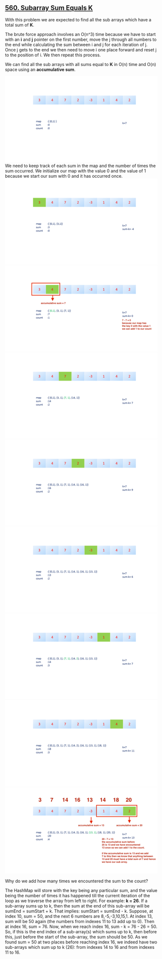 ## [560. Subarray Sum Equals K](https://leetcode.com/problems/subarray-sum-equals-k/description/)

With this problem we are expected to find all the sub arrays which have a total sum of __K__.

The brute force approach involves an O(n^3) time because we have to start with an __i__ and __j__ pointer on the first number,
move the j through all numbers to the end while calculating the sum between i and j for each iteration of j. Once j gets
to the end we then need to move i one place forward and reset j to the position of i. We then repeat this process.

We can find all the sub arrays with all sums equal to __K__ in O(n) time and O(n) space using an __accumulative sum__.

![0](./assets/Unknown)
We need to keep track of each sum in the map and the number of times the sum occurred. We initialize our map with the value 0 and the value of 1 because we start our sum with 0 and it has occurred once.
![2](./assets/Unknown-2)
![3](./assets/Unknown-3.png)
![4](./assets/Unknown-4)
![5](./assets/Unknown-5)
![6](./assets/Unknown-6)
![7](./assets/Unknown-7)
![8](./assets/Unknown-8)
![9](./assets/Unknown-9.png)

Why do we add how many times we encountered the sum to the count?

The HashMap will store with the key being any particular sum, and the value being the number of times it has happened till the current iteration of the loop as we traverse the array from left to right.
For example:
__k = 26__.
If a sub-array sums up to k, then the sum at the end of this sub-array will be sumEnd = sumStart + k. That implies: sumStart = sumEnd - k.
Suppose, at index 10, sum = 50, and the next 6 numbers are 8,-5,-3,10,15,1.
At index 13, sum will be 50 again (the numbers from indexes 11 to 13 add up to 0).
Then at index 16, sum = 76.
Now, when we reach index 16, sum - k = 76 - 26 = 50. So, if this is the end index of a sub-array(s) which sums up to k, then before this, just before the start of the sub-array, the sum should be 50.
As we found sum = 50 at two places before reaching index 16, we indeed have two sub-arrays which sum up to k (26): from indexes 14 to 16 and from indexes 11 to 16.